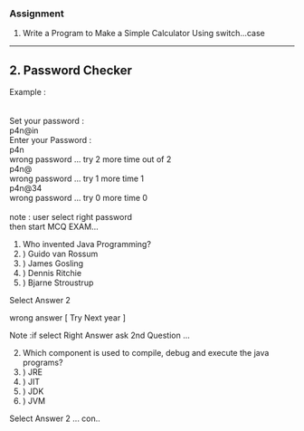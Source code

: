 ### Assignment

1. Write a  Program to Make a Simple Calculator Using switch...case
-------
## 2. Password Checker 
Example : <br><br><br>
Set your password :<br>
p4n@in<br>
Enter your Password :<br> 
p4n<br>
wrong password ... try 2 more time out of 2<br>
p4n@<br>
wrong password ... try 1 more time 1<br>
p4n@34 <br>
wrong password ... try 0 more time 0<br><br>
note : user select right password <br>
then start MCQ EXAM...<br>

 
1. Who invented Java Programming?
1. ) Guido van Rossum
2. ) James Gosling
3. ) Dennis Ritchie
4. ) Bjarne Stroustrup

Select Answer 2

wrong answer [ Try Next year ] 

Note :if select Right Answer 
ask 2nd Question ...

2. Which component is used to compile, debug and execute the java programs?
1. ) JRE
2. ) JIT
3. ) JDK
4. ) JVM

Select Answer 2 ... con..

